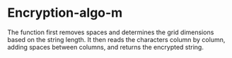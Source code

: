 # Encryption-algo-m
The function first removes spaces and determines the grid dimensions based on the string length.
It then reads the characters column by column, adding spaces between columns, and returns the encrypted string.
